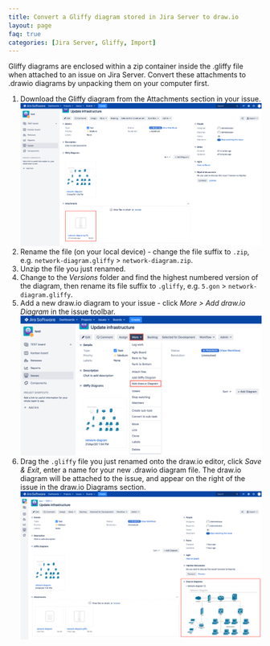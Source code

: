 ```yaml
---
title: Convert a Gliffy diagram stored in Jira Server to draw.io
layout: page
faq: true
categories: [Jira Server, Gliffy, Import]
---
```


Gliffy diagrams are enclosed within a zip container inside the .gliffy file when attached to an issue on Jira Server. Convert these attachments to .drawio diagrams by unpacking them on your computer first.

1. Download the Gliffy diagram from the Attachments section in your issue.
<br /><img src="/assets/img/blog/download-gliffy-attachment-jira-server.png" width="600" alt="Download the Gliffy file attachment from your Jira issue">
2. Rename the file (on your local device) - change the file suffix to ``.zip``, e.g. ``network-diagram.gliffy`` > ``network-diagram.zip``.
3. Unzip the file you just renamed.
4. Change to the _Versions_ folder and find the highest numbered version of the diagram, then rename its file suffix to ``.gliffy``, e.g. ``5.gon`` > ``network-diagram.gliffy``.
5. Add a new draw.io diagram to your issue - click _More > Add draw.io Diagram_ in the issue toolbar.
<br /><img src="/assets/img/blog/add-drawio-diagram-jira-server.png" width="600" alt="Add a new diagram to an issue in Jira Server">
6. Drag the ``.gliffy`` file you just renamed onto the draw.io editor, click _Save & Exit_, enter a name for your new .drawio diagram file. The draw.io diagram will be attached to the issue, and appear on the right of the issue in the draw.io Diagrams section.
<br /><img src="/assets/img/blog/gliffy-converted-to-drawio-jira-server.png" width="600" alt="Gliffy diagram, converted to .drawio and attached to an issue on Jira Server">
